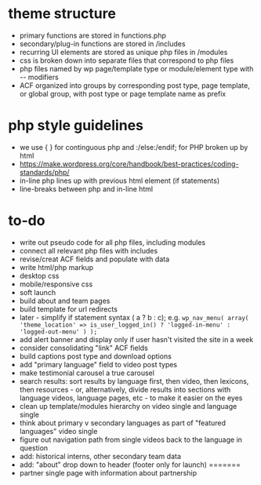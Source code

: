 # theme structure

* primary functions are stored in functions.php
* secondary/plug-in functions are stored in /includes
* recurring UI elements are stored as unique php files in /modules
* css is broken down into separate files that correspond to php files
* php files named by wp page/template type or module/element type with -- modifiers
* ACF organized into groups by corresponding post type, page template, or global group, with post type or page template name as prefix 

# php style guidelines

* we use { } for continguous php and :/else:/endif; for PHP broken up by html
* https://make.wordpress.org/core/handbook/best-practices/coding-standards/php/
* in-line php lines up with previous html element (if statements)
* line-breaks between php and in-line html

# to-do

* write out pseudo code for all php files, including modules
* connect all relevant php files with includes
* revise/creat ACF fields and populate with data
* write html/php markup
* desktop css
* mobile/responsive css
* soft launch
* build about and team pages
* build template for url redirects
* later - simplify if statement syntax ( a ? b : c); e.g.
`wp_nav_menu( array(
	'theme_location' => is_user_logged_in() ? 'logged-in-menu' : 'logged-out-menu'
) );`
* add alert banner and display only if user hasn't visited the site in a week
* consider consolidating "link" ACF fields
* build captions post type and download options
* add "primary language" field to video post types
* make testimonial carousel a true carousel
* search results: sort results by language first, then video, then lexicons, then resources - or, alternatively, divide results into sections with language videos, language pages, etc - to make it easier on the eyes
* clean up template/modules hierarchy on video single and language single
* think about primary v secondary languages as part of "featured languages" video single
* figure out navigation path from single videos back to the language in question
* add: historical interns, other secondary team data
* add: "about" drop down to header (footer only for launch)
=======
* partner single page with information about partnership